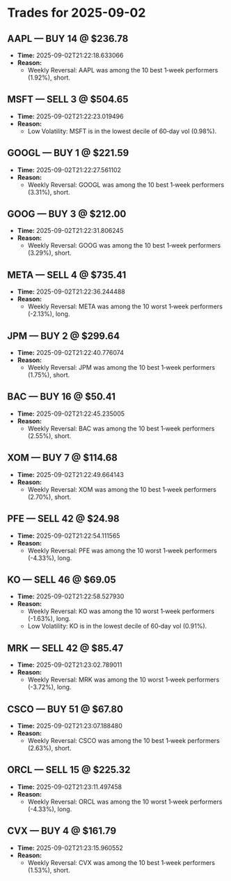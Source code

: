 # Trades for 2025-09-02

## AAPL — BUY 14 @ $236.78
- **Time:** 2025-09-02T21:22:18.633066
- **Reason:**
  - Weekly Reversal: AAPL was among the 10 best 1‑week performers (1.92%), short.

## MSFT — SELL 3 @ $504.65
- **Time:** 2025-09-02T21:22:23.019496
- **Reason:**
  - Low Volatility: MSFT is in the lowest decile of 60‑day vol (0.98%).

## GOOGL — BUY 1 @ $221.59
- **Time:** 2025-09-02T21:22:27.561102
- **Reason:**
  - Weekly Reversal: GOOGL was among the 10 best 1‑week performers (3.31%), short.

## GOOG — BUY 3 @ $212.00
- **Time:** 2025-09-02T21:22:31.806245
- **Reason:**
  - Weekly Reversal: GOOG was among the 10 best 1‑week performers (3.29%), short.

## META — SELL 4 @ $735.41
- **Time:** 2025-09-02T21:22:36.244488
- **Reason:**
  - Weekly Reversal: META was among the 10 worst 1‑week performers (-2.13%), long.

## JPM — BUY 2 @ $299.64
- **Time:** 2025-09-02T21:22:40.776074
- **Reason:**
  - Weekly Reversal: JPM was among the 10 best 1‑week performers (1.75%), short.

## BAC — BUY 16 @ $50.41
- **Time:** 2025-09-02T21:22:45.235005
- **Reason:**
  - Weekly Reversal: BAC was among the 10 best 1‑week performers (2.55%), short.

## XOM — BUY 7 @ $114.68
- **Time:** 2025-09-02T21:22:49.664143
- **Reason:**
  - Weekly Reversal: XOM was among the 10 best 1‑week performers (2.70%), short.

## PFE — SELL 42 @ $24.98
- **Time:** 2025-09-02T21:22:54.111565
- **Reason:**
  - Weekly Reversal: PFE was among the 10 worst 1‑week performers (-4.33%), long.

## KO — SELL 46 @ $69.05
- **Time:** 2025-09-02T21:22:58.527930
- **Reason:**
  - Weekly Reversal: KO was among the 10 worst 1‑week performers (-1.63%), long.
  - Low Volatility: KO is in the lowest decile of 60‑day vol (0.91%).

## MRK — SELL 42 @ $85.47
- **Time:** 2025-09-02T21:23:02.789011
- **Reason:**
  - Weekly Reversal: MRK was among the 10 worst 1‑week performers (-3.72%), long.

## CSCO — BUY 51 @ $67.80
- **Time:** 2025-09-02T21:23:07.188480
- **Reason:**
  - Weekly Reversal: CSCO was among the 10 best 1‑week performers (2.63%), short.

## ORCL — SELL 15 @ $225.32
- **Time:** 2025-09-02T21:23:11.497458
- **Reason:**
  - Weekly Reversal: ORCL was among the 10 worst 1‑week performers (-4.33%), long.

## CVX — BUY 4 @ $161.79
- **Time:** 2025-09-02T21:23:15.960552
- **Reason:**
  - Weekly Reversal: CVX was among the 10 best 1‑week performers (1.53%), short.

